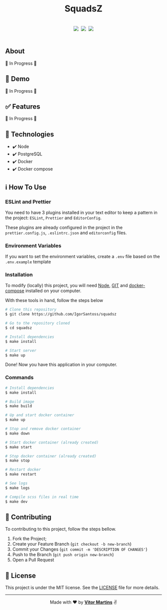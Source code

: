 <h1 align="center">SquadsZ</h1>

<p align="center">
     <img src=https://img.shields.io/github/languages/code-size/IgorSantoss/squadsz?style=for-the-badge hspace="2" vspace="20"/>
    <img src=https://img.shields.io/github/license/IgorSantoss/squadsz?style=for-the-badge hspace="2" vspace="20"/>
    <img src=https://img.shields.io/github/issues/IgorSantoss/squadsz?style=for-the-badge hspace="2" vspace="20"/>
</p>

<!-- ABOUT -->

## About

🚧 In Progress 🚧

<!-- DEMO -->

## 🎥 Demo

🚧 In Progress 🚧

## ✅ Features

🚧 In Progress 🚧

<!-- TECHONOLOGIES -->

## 🚀 Technologies

- ✔️ Node
- ✔️ PostgreSQL
- ✔️ Docker
- ✔️ Docker compose

<!-- HOW TO USE -->

## ℹ️ How To Use

### ESLint and Prettier

You need to have 3 plugins installed in your text editor to keep a pattern in the project: `ESLint`, `Prettier` and `EditorConfig`.

These plugins are already configured in the project in the `prettier.config.js`, `.eslintrc.json` and `editorconfig` files.

### Environment Variables

If you want to set the environment variables, create a `.env` file based on the `.env.example` template

### Installation

To modify (locally) this project, you will need [Node](https://nodejs.org/en/), [GIT](https://git-scm.com/) and [docker-compose](https://docs.docker.com/compose/) installed on your computer.

With these tools in hand, follow the steps below

```sh
# Clone this repository
$ git clone https://github.com/IgorSantoss/squadsz

# Go to the repository cloned
$ cd squadsz

# Install dependencies
$ make install

# Start server
$ make up
```

Done! Now you have this application in your computer.

### Commands
```sh
# Install dependencies
$ make install

# Build image
$ make build

# Up and start docker container
$ make up

# Stop and remove docker container
$ make down

# Start docker container (already created)
$ make start

# Stop docker container (already created)
$ make stop

# Restart docker
$ make restart

# See logs
$ make logs

# Compile scss files in real time
$ make dev
```

<!-- CONTRIBUTING -->

## 🤝 Contributing

To contributing to this project, follow the steps bellow.

1. Fork the Project;
2. Create your Feature Branch (`git checkout -b new-branch`)
3. Commit your Changes (`git commit -m 'DESCRIPTION OF CHANGES'`)
4. Push to the Branch (`git push origin new-branch`)
5. Open a Pull Request

## 📝 License

This project is under the MIT license. See the [LICENSE](https://github.com/vitormrts/nextdex/blob/master/LICENSE) file for more details.

---

<p align="center">Made with ❤️ by <strong><a href="https://github.com/vitormrts" target="_blank">Vitor Martins</a></strong> ✌ </p>
